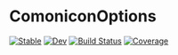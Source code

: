 # ComoniconOptions

[![Stable](https://img.shields.io/badge/docs-stable-blue.svg)](https://Roger-luo.github.io/ComoniconOptions.jl/stable)
[![Dev](https://img.shields.io/badge/docs-dev-blue.svg)](https://Roger-luo.github.io/ComoniconOptions.jl/dev)
[![Build Status](https://github.com/Roger-luo/ComoniconOptions.jl/workflows/CI/badge.svg)](https://github.com/Roger-luo/ComoniconOptions.jl/actions)
[![Coverage](https://codecov.io/gh/Roger-luo/ComoniconOptions.jl/branch/master/graph/badge.svg)](https://codecov.io/gh/Roger-luo/ComoniconOptions.jl)

